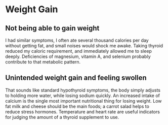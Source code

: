 # Weight Gain

## Not being able to gain weight
I had similar symptoms, I often ate several thousand calories per day without getting fat, and small noises would shock me awake. Taking thyroid reduced my caloric requirement, and immediately allowed me to sleep deeply. Deficiencies of magnesium, vitamin A, and selenium probably contribute to that metabolic pattern.

## Unintended weight gain and feeling swollen
That sounds like standard hypothyroid symptoms, the body simply adjusts to holding more water, while losing sodium quickly. An increased intake of calcium is the single most important nutritional thing for losing weight. Low fat milk and cheese should be the main foods; a carrot salad helps to reduce stress hormones. Temperature and heart rate are useful indicators for judging the amount of a thyroid supplement to use.